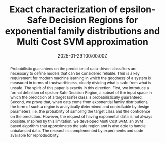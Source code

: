 ---
title: 'Exact characterization of epsilon-Safe Decision Regions for exponential family distributions and Multi Cost SVM approximation'

# Authors
# If you created a profile for a user (e.g. the default `admin` user), write the username (folder name) here
# and it will be replaced with their full name and linked to their profile.
authors:
  - admin
  - Teodoro Alamo
  - Fabrizio Dabbene
  - Maurizio Mongelli

# Author notes (optional)
#author_notes:
#  - 'Equal contribution'
#  - 'Equal contribution'

date: '2025-01-29T00:00:00Z'
doi: 'https://doi.org/10.48550/arXiv.2501.17731'

# Schedule page publish date (NOT publication's date).
publishDate: '2025-01-29T00:00:00Z'

# Publication type.
# Accepts a single type but formatted as a YAML list (for Hugo requirements).
# Enter a publication type from the CSL standard.
publication_types: ['journal']

# Publication name and optional abbreviated publication name.
publication: In *arXiv*
publication_short: In *arXiv*

abstract: Probabilistic guarantees on the prediction of data-driven classifiers are necessary to define models that can be considered reliable. This is a key requirement for modern machine learning in which the goodness of a system is measured in terms of trustworthiness, clearly dividing what is safe from what is unsafe. The spirit of this paper is exactly in this direction. First, we introduce a formal definition of epsilon-Safe Decision Region, a subset of the input space in which the prediction of a target (safe) class is probabilistically guaranteed. Second, we prove that, when data come from exponential family distributions, the form of such a region is analytically determined and controllable by design parameters, i.e. the probability of sampling the target class and the confidence on the prediction. However, the request of having exponential data is not always possible. Inspired by this limitation, we developed Multi Cost SVM, an SVM based algorithm that approximates the safe region and is also able to handle unbalanced data. The research is complemented by experiments and code available for reproducibility.

# Summary. An optional shortened abstract.
summary: Safe decision regions for exponential family distributions.

#tags:
  #- Misclassification error control

# Display this page in the Featured widget?
featured: true

# Custom links (uncomment lines below)
# links:
# - name: Custom Link
#   url: http://example.org

url_pdf: 'uploads/arXiv_exponential.pdf'
url_code: ''
url_dataset: ''
url_poster: ''
url_project: ''
url_slides: ''
url_source: 'https://arxiv.org/pdf/2501.17731'
url_video: ''

# Featured image
# To use, add an image named `featured.jpg/png` to your page's folder.
image:
  caption: ''
  focal_point: ''
  preview_only: false

# Associated Projects (optional).
#   Associate this publication with one or more of your projects.
#   Simply enter your project's folder or file name without extension.
#   E.g. `internal-project` references `content/project/internal-project/index.md`.
#   Otherwise, set `projects: []`.
projects:
  - Safe ML

# Slides (optional).
#   Associate this publication with Markdown slides.
#   Simply enter your slide deck's filename without extension.
#   E.g. `slides: "example"` references `content/slides/example/index.md`.
#   Otherwise, set `slides: ""`.
slides: ""
---